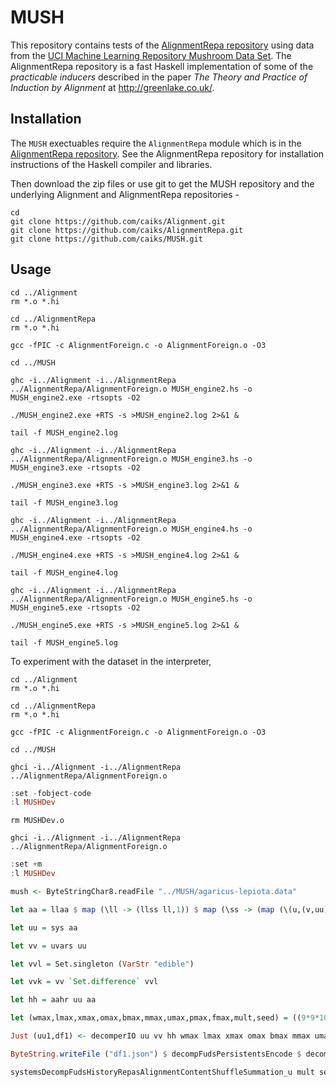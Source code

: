 # MUSH

This repository contains tests of the [AlignmentRepa repository](https://github.com/caiks/AlignmentRepa) using data from the [UCI Machine Learning Repository Mushroom Data Set](https://archive.ics.uci.edu/ml/datasets/mushroom). The AlignmentRepa repository is a fast Haskell implementation of some of the *practicable inducers* described in the paper *The Theory and Practice of Induction by Alignment* at http://greenlake.co.uk/. 

## Installation

The `MUSH` exectuables require the `AlignmentRepa` module which is in the [AlignmentRepa repository](https://github.com/caiks/AlignmentRepa). See the AlignmentRepa repository for installation instructions of the Haskell compiler and libraries.

Then download the zip files or use git to get the MUSH repository and the underlying Alignment and AlignmentRepa repositories -
```
cd
git clone https://github.com/caiks/Alignment.git
git clone https://github.com/caiks/AlignmentRepa.git
git clone https://github.com/caiks/MUSH.git
```

## Usage

```
cd ../Alignment
rm *.o *.hi

cd ../AlignmentRepa
rm *.o *.hi

gcc -fPIC -c AlignmentForeign.c -o AlignmentForeign.o -O3

cd ../MUSH

ghc -i../Alignment -i../AlignmentRepa ../AlignmentRepa/AlignmentForeign.o MUSH_engine2.hs -o MUSH_engine2.exe -rtsopts -O2

./MUSH_engine2.exe +RTS -s >MUSH_engine2.log 2>&1 &

tail -f MUSH_engine2.log

ghc -i../Alignment -i../AlignmentRepa ../AlignmentRepa/AlignmentForeign.o MUSH_engine3.hs -o MUSH_engine3.exe -rtsopts -O2

./MUSH_engine3.exe +RTS -s >MUSH_engine3.log 2>&1 &

tail -f MUSH_engine3.log

ghc -i../Alignment -i../AlignmentRepa ../AlignmentRepa/AlignmentForeign.o MUSH_engine4.hs -o MUSH_engine4.exe -rtsopts -O2

./MUSH_engine4.exe +RTS -s >MUSH_engine4.log 2>&1 &

tail -f MUSH_engine4.log

ghc -i../Alignment -i../AlignmentRepa ../AlignmentRepa/AlignmentForeign.o MUSH_engine5.hs -o MUSH_engine5.exe -rtsopts -O2

./MUSH_engine5.exe +RTS -s >MUSH_engine5.log 2>&1 &

tail -f MUSH_engine5.log
```

To experiment with the dataset in the interpreter,
```
cd ../Alignment
rm *.o *.hi

cd ../AlignmentRepa
rm *.o *.hi

gcc -fPIC -c AlignmentForeign.c -o AlignmentForeign.o -O3

cd ../MUSH

ghci -i../Alignment -i../AlignmentRepa ../AlignmentRepa/AlignmentForeign.o
```

```hs
:set -fobject-code
:l MUSHDev
```

```
rm MUSHDev.o

ghci -i../Alignment -i../AlignmentRepa ../AlignmentRepa/AlignmentForeign.o
```

```hs
:set +m
:l MUSHDev

mush <- ByteStringChar8.readFile "../MUSH/agaricus-lepiota.data"

let aa = llaa $ map (\ll -> (llss ll,1)) $ map (\ss -> (map (\(u,(v,uu)) -> (VarStr v,ValStr (fromJust (lookup u uu)))) (zip ss names))) $ map (\l -> filter (/=',') l) $ lines $ ByteStringChar8.unpack $ mush

let uu = sys aa

let vv = uvars uu

let vvl = Set.singleton (VarStr "edible")

let vvk = vv `Set.difference` vvl

let hh = aahr uu aa

let (wmax,lmax,xmax,omax,bmax,mmax,umax,pmax,fmax,mult,seed) = ((9*9*10), 8, (9*9*10), 20, (20*3), 3, (9*9*10), 1, 1, 1, 1)

Just (uu1,df1) <- decomperIO uu vv hh wmax lmax xmax omax bmax mmax umax pmax fmax mult seed

ByteString.writeFile ("df1.json") $ decompFudsPersistentsEncode $ decompFudsPersistent df1

systemsDecompFudsHistoryRepasAlignmentContentShuffleSummation_u mult seed uu1 df1 hh
```

